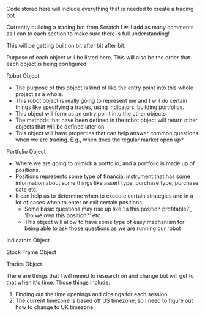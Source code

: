Code stored here will include everything that is needed to create a trading bot

Currently building a trading bot from Scratch 
I will add as many comments as I can to each section to make sure there is full understanding!

This will be getting built on bit after bit after bit.

Purpose of each object will be listed here. This will also be the order that each object is being configured

Robot Object
- The purpose of this object is kind of like the entry point into this whole project as a whole.
- This robot object is really going to represent me and I will do certain things like specifying a trades, using indicators, building portfolios.
- This object will form as an entry point into the other objects
- The methods that have been defined in the robot object will return other objects that will be defined later on
- This object will have properties that can help answer common questions when we are trading. E.g., when does the regular market open up?

Portfolio Object 
- Where we are going to mimick a portfolio, and a portfolio is made up of positions.
- Positions represents some type of financial instrument that has some information about some things like assert type, purchase type, purchase date etc.
- It can help us to determine when to execute certain strategies and in a lot of cases when to enter or exit certain positions.
    - Some basic questions may rise up like 'Is this position profitable?', 'Do we own this position?' etc.
    - This object will allow to have some type of easy mechanism for being able to ask those questions as we are running our robot 

Indicators Object 

Stock Frame Object 

Trades Object 

There are things that I will neeed to research on and change but will get to that when it's time.
Those things include:
 1) Finding out the time openings and closings for each session
 2) The current timezone is based off US timezone, so I need to figure out how to change to UK timezone
